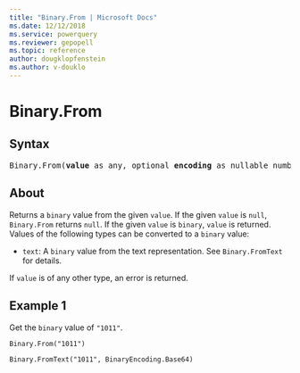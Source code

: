 ```yaml
---
title: "Binary.From | Microsoft Docs"
ms.date: 12/12/2018
ms.service: powerquery
ms.reviewer: gepopell
ms.topic: reference
author: dougklopfenstein
ms.author: v-douklo
---
```

# Binary.From

## Syntax  

<pre>
Binary.From(<b>value</b> as any, optional <b>encoding</b> as nullable number) as nullable binary
</pre>

## About
Returns a `binary` value from the given `value`. If the given `value` is `null`, `Binary.From` returns `null`. If the given `value` is `binary`, `value` is returned. Values of the following types can be converted to a `binary` value: <ul> <li>`text`: A `binary` value from the text representation. See `Binary.FromText` for details.</li> </ul> If `value` is of any other type, an error is returned.

## Example 1
Get the `binary` value of `"1011"`.

```powerquery-m
Binary.From("1011")
```

`Binary.FromText("1011", BinaryEncoding.Base64)`
